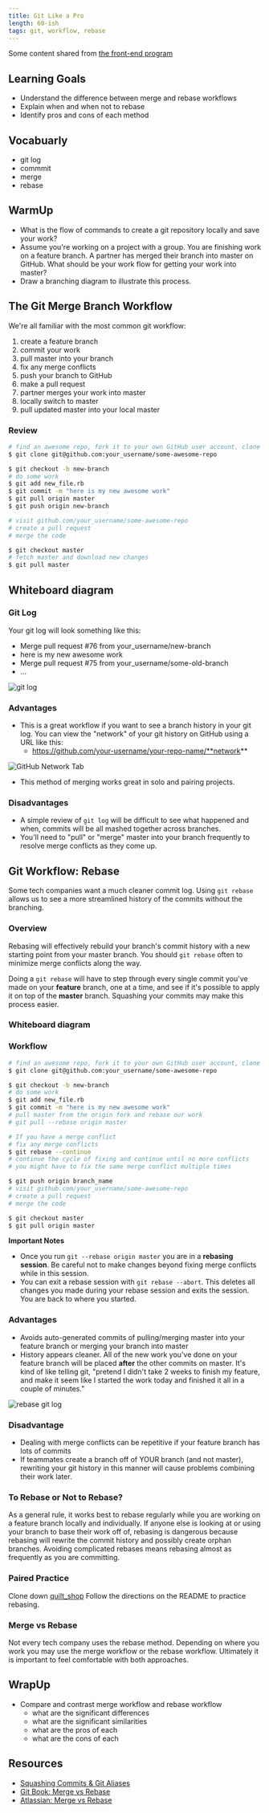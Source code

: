 ```yaml
---
title: Git Like a Pro
length: 60-ish
tags: git, workflow, rebase
---
```


Some content shared from [the front-end program](https://github.com/turingschool/front-end-curriculum/blob/6b5b565c409c769e297fac720cc6aca92ee9f2d3/lessons/module-3/merge-vs-rebase.md)


## Learning Goals

* Understand the difference between merge and rebase workflows
* Explain when and when not to rebase
* Identify pros and cons of each method

## Vocabuarly 
* git log
* commmit
* merge
* rebase

## WarmUp 
* What is the flow of commands to create a git repository locally and save your work?
* Assume you're working on a project with a group. You are finishing work on a feature branch. A partner has merged their branch into master on GitHub. What should be your work flow for getting your work into master?
* Draw a branching diagram to illustrate this process.

## The Git Merge Branch Workflow

We're all familiar with the most common git workflow: 

1. create a feature branch  
2. commit your work  
3. pull master into your branch
4. fix any merge conflicts
5. push your branch to GitHub
6. make a pull request 
7. partner merges your work into master
8. locally switch to master
9. pull updated master into your local master  

### Review

```bash
# find an awesome repo, fork it to your own GitHub user account, clone that repo:
$ git clone git@github.com:your_username/some-awesome-repo

$ git checkout -b new-branch
# do some work
$ git add new_file.rb
$ git commit -m "here is my new awesome work"
$ git pull origin master
$ git push origin new-branch

# visit github.com/your_username/some-awesome-repo
# create a pull request
# merge the code

$ git checkout master
# fetch master and download new changes
$ git pull master
```

## Whiteboard diagram

### Git Log

Your git log will look something like this:

- Merge pull request #76 from your_username/new-branch
- here is my new awesome work
- Merge pull request #75 from your_username/some-old-branch
- ...

![git log](../misc/images/git_log.png)

### Advantages

- This is a great workflow if you want to see a branch history in your git log. You can view the "network" of your
git history on GitHub using a URL like this:
  - https://github.com/your-username/your-repo-name/**network**
 
![GitHub Network Tab](../misc/images/merge_network_diagram.png)

- This method of merging works great in solo and pairing projects.

### Disadvantages

- A simple review of `git log` will be difficult to see what happened and when, commits will be all mashed together
across branches.
- You'll need to "pull" or "merge" master into your branch frequently to resolve merge conflicts as they come up.


## Git Workflow: Rebase

Some tech companies want a much cleaner commit log. Using `git rebase` allows us to see a more streamlined
history of the commits without the branching.

### Overview

Rebasing will effectively rebuild your branch's commit history with a new starting point from your master branch. You
should `git rebase` often to minimize merge conflicts along the way.

Doing a `git rebase` will have to step through every single commit you've made on your **feature** branch, one at a
time, and see if it's possible to apply it on top of the **master** branch. Squashing your commits may make this
process easier.

### Whiteboard diagram

### Workflow

```bash
# find an awesome repo, fork it to your own GitHub user account, clone that repo:
$ git clone git@github.com:your_username/some-awesome-repo

$ git checkout -b new-branch
# do some work
$ git add new_file.rb
$ git commit -m "here is my new awesome work"
# pull master from the origin fork and rebase our work
# git pull --rebase origin master

# If you have a merge conflict
# fix any merge conflicts
$ git rebase --continue
# continue the cycle of fixing and continue until no more conflicts
# you might have to fix the same merge conflict multiple times

$ git push origin branch_name
# visit github.com/your_username/some-awesome-repo
# create a pull request
# merge the code

$ git checkout master
$ git pull origin master
```

**Important Notes**
* Once you run `git --rebase origin master` you are in a **rebasing session**. Be careful not to make changes beyond fixing merge conflicts while in this session. 
* You can exit a rebase session with `git rebase --abort`. This deletes all changes you made during your rebase session and exits the session. You are back to where you started. 

### Advantages

- Avoids auto-generated commits of pulling/merging master into your feature branch or merging your branch into master
- History appears cleaner. All of the new work you've done on your feature branch will be placed **after** the other
  commits on master. It's kind of like telling git, "pretend I didn't take 2 weeks to finish my feature, and make it
  seem like I started the work today and finished it all in a couple of minutes."
  
![rebase git log](../misc/images/rebase_git_log.png)

### Disadvantage

- Dealing with merge conflicts can be repetitive if your feature branch has lots of commits
- If teammates create a branch off of YOUR branch (and not master), rewriting your git history in this manner will
  cause problems combining their work later.

### To Rebase or Not to Rebase?

As a general rule, it works best to rebase regularly while you are working on a feature branch locally and
individually. If anyone else is looking at or using your branch to base their work off of, rebasing is dangerous
because rebasing will rewrite the commit history and possibly create orphan branches. Avoiding complicated rebases means rebasing almost as frequently as you are committing.

### Paired Practice  
Clone down [quilt_shop](https://github.com/turingschool-examples/quilt_shop)
Follow the directions on the README to practice rebasing. 

### Merge vs Rebase

Not every tech company uses the rebase method. Depending on where you work you may use the merge workflow or the rebase workflow. Ultimately it is important to feel comfortable with both approaches.

## WrapUp
* Compare and contrast merge workflow and rebase workflow
  * what are the significant differences
  * what are the significant similarities
  * what are the pros of each
  * what are the cons of each 

## Resources

* [Squashing Commits & Git Aliases](./git_like_a_pro)
* [Git Book: Merge vs Rebase](https://git-scm.com/book/en/v2/Git-Branching-Rebasing)
* [Atlassian: Merge vs Rebase](https://www.atlassian.com/git/tutorials/merging-vs-rebasing)
